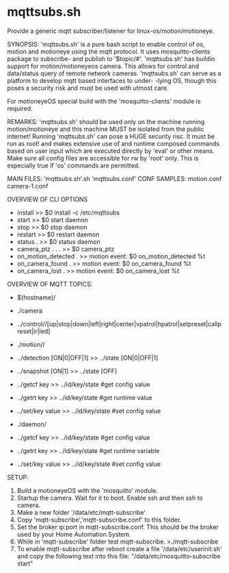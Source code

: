 # mqttsubs.sh
Provide a generic mqtt subscriber/listener for linux-os/motion/motioneye.

SYNOPSIS:
'mqttsubs.sh' is a pure bash script to enable control of os, motion and motioneye
using the mqtt protocol. It uses mosquitto-clients package to subscribe- and 
publish to '$topic/#'.
'mqttsubs.sh' has buildin support for motion/motioneyeos camera. This allows
for control and data/status query of remote network cameras.
'mqttsubs.sh' can serve as a platform to develop mqtt based interfaces to under-
-lying OS, though this poses a security risk and must be used with utmost care.

For motioneyeOS special build with the 'mosquitto-clients' module is required.

REMARKS:
'mqttsubs.sh' should be used only on the machine running motion/motioneye and this
machine MUST be isolated from the public internet!
Running 'mqttsubs.sh' can pose a HUGE security risc. It must be run as root! and 
makes extensive use of and runtime composed commands based on user input which
are executed directly by 'eval' or other means. Make sure all config files are 
accessible for rw by 'root' only. This is especially true if 'os' commands are
permitted.

MAIN FILES: 'mqttsubs.sh'.sh 'mqttsubs.conf'
CONF SAMPLES: motion.conf camera-1.conf

OVERVIEW OF CLI OPTIONS
* install                  >>   $0 install -c /etc/mqttsubs
*  start                   >>   $0 start daemon
*  stop                     >>   $0 stop daemon
* restart                  >>   $0 restart daemon
* status .                 >>   $0 status daemon
* camera_ptz . . .         >>   $0 camera_ptz <id> <act> <val>
* on_motion_detected .     >>   motion event: $0 on_motion_detected %t
* on_camera_found .        >>   motion event: $0 on_camera_found %t
* on_camera_lost .         >>   motion event: $0 on_camera_lost %t

OVERVIEW OF MQTT TOPICS:
* $(hostname)/
  
* ./camera
* ../control/<id>/[up|stop|down|left|right|center|vpatrol|hpatrol|setpreset|callpreset|ir|led]
  
* ./motion/<id>/
* ../detection [ON|0|OFF|1] >> ../state [ON|0|OFF|1]
* ../snapshot [ON|1]        >> ../state [OFF]
* ../getcf key              >> ../id/key/state <value> #get config value
* ../getrt key              >> ../id/key/state <value> #get runtime value
* ../set/key value          >> ../id/key/state <value> #set config value
  
* ./daemon/
* ../getcf key              >> ../id/key/state <value> #get config value
* ../getrt key              >> ../id/key/state <value> #get runtime variable
* ../set/key value          >> ../id/key/state <value> #set config value

SETUP:
1. Build a motioneyeOS with the 'mosquitto' module.
2. Startup the camera. Wait for it to boot. Enable ssh and then ssh to camera.
3. Make a new folder '/data/etc/mqtt-subscribe'
3. Copy 'mqtt-subscribe','mqtt-subscribe.conf' to this folder.
4. Set the broker ip:port in mqtt-subscribe.conf. This should be the broker 
     used by your Home Automation System.
5. While in 'mqtt-subscribe' folder test mqtt-subscribe. >./mqtt-subscribe
6. To enable mqtt-subscribe after reboot create a file '/data/etc/userinit.sh'
   and copy the following text into this file: 
   "/data/etc/mosquitto-subscribe start"
